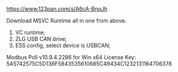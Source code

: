 https://www.123pan.com/s/A6cA-BnoJh

Download MSVC Runtime all in one from above.

1. VC runtime;
2. ZLG USB CAN drive;
3. ESS config, select device is USBCAN;

Modbus Poll v10.9.4.2286 for Win x64 License Key: 5A5742575C5D136F5843535610685C49434C1232131164706378
